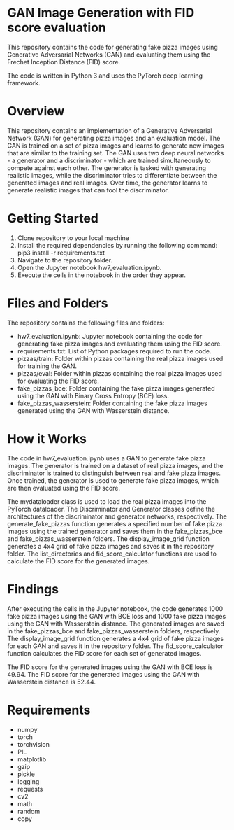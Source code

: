 # GAN Image Generation with FID score evaluation
This repository contains the code for generating fake pizza images using Generative Adversarial Networks (GAN) and evaluating them using the Frechet Inception Distance (FID) score.

The code is written in Python 3 and uses the PyTorch deep learning framework.

# Overview
This repository contains an implementation of a Generative Adversarial Network (GAN) for generating pizza images and an evaluation model. The GAN is trained on a set of pizza images and learns to generate new images that are similar to the training set. The GAN uses two deep neural networks - a generator and a discriminator - which are trained simultaneously to compete against each other. The generator is tasked with generating realistic images, while the discriminator tries to differentiate between the generated images and real images. Over time, the generator learns to generate realistic images that can fool the discriminator.

# Getting Started
1. Clone repository to your local machine
2. Install the required dependencies by running the following command: pip3 install -r requirements.txt
3. Navigate to the repository folder.
4. Open the Jupyter notebook hw7_evaluation.ipynb.
5. Execute the cells in the notebook in the order they appear.

# Files and Folders
The repository contains the following files and folders:
- hw7_evaluation.ipynb: Jupyter notebook containing the code for generating fake pizza images and evaluating them using the FID score.
- requirements.txt: List of Python packages required to run the code.
- pizzas/train: Folder within pizzas containing the real pizza images used for training the GAN.
- pizzas/eval: Folder within pizzas containing the real pizza images used for evaluating the FID score.
- fake_pizzas_bce: Folder containing the fake pizza images generated using the GAN with Binary Cross Entropy (BCE) loss.
- fake_pizzas_wasserstein: Folder containing the fake pizza images generated using the GAN with Wasserstein distance.

# How it Works
The code in hw7_evaluation.ipynb uses a GAN to generate fake pizza images. The generator is trained on a dataset of real pizza images, and the discriminator is trained to distinguish between real and fake pizza images. Once trained, the generator is used to generate fake pizza images, which are then evaluated using the FID score.

The mydataloader class is used to load the real pizza images into the PyTorch dataloader. The Discriminator and Generator classes define the architectures of the discriminator and generator networks, respectively. The generate_fake_pizzas function generates a specified number of fake pizza images using the trained generator and saves them in the fake_pizzas_bce and fake_pizzas_wasserstein folders. The display_image_grid function generates a 4x4 grid of fake pizza images and saves it in the repository folder. The list_directories and fid_score_calculator functions are used to calculate the FID score for the generated images.

# Findings
After executing the cells in the Jupyter notebook, the code generates 1000 fake pizza images using the GAN with BCE loss and 1000 fake pizza images using the GAN with Wasserstein distance. The generated images are saved in the fake_pizzas_bce and fake_pizzas_wasserstein folders, respectively. The display_image_grid function generates a 4x4 grid of fake pizza images for each GAN and saves it in the repository folder. The fid_score_calculator function calculates the FID score for each set of generated images.

The FID score for the generated images using the GAN with BCE loss is 49.94. The FID score for the generated images using the GAN with Wasserstein distance is 52.44.

# Requirements
- numpy
- torch
- torchvision
- PIL
- matplotlib
- gzip
- pickle
- logging
- requests
- cv2
- math
- random
- copy
